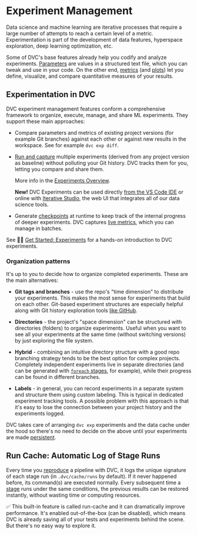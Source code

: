 # Experiment Management

Data science and machine learning are iterative processes that require a large
number of attempts to reach a certain level of a metric. Experimentation is part
of the development of data features, hyperspace exploration, deep learning
optimization, etc.

Some of DVC's base features already help you codify and analyze experiments.
[Parameters](/doc/command-reference/params) are values in a structured text
file, which you can tweak and use in your code. On the other end,
[metrics](/doc/command-reference/metrics) (and
[plots](/doc/command-reference/plots)) let you define, visualize, and compare
quantitative measures of your results.

## Experimentation in DVC

DVC experiment management features conform a comprehensive framework to
organize, execute, manage, and share ML experiments. They support these main
approaches:

- Compare parameters and metrics of existing project versions (for example Git
  branches) against each other or against new results in the workspace. See for
  example `dvc exp diff`.

- [Run and capture] multiple experiments (derived from any project version as
  baseline) without polluting your Git history. DVC tracks them for you, letting
  you compare and share them.

  <admon icon="book">

  More info in the [Experiments Overview][experiments].

  </admon>

  <admon type="tip">

  **New!** DVC Experiments can be used directly [from the VS Code IDE] or online
  with [Iterative Studio], the web UI that integrates all of our data science
  tools.

  </admon>

[from the vs code ide]: /doc/vs-code-extension
[iterative studio]: /doc/studio

- Generate [checkpoints] at runtime to keep track of the internal progress of
  deeper experiments. DVC captures [live metrics](/doc/dvclive), which you can
  manage in batches.

[run and capture]: /doc/user-guide/experiment-management/running-experiments
[experiments]: /doc/user-guide/experiment-management/experiments-overview
[checkpoints]: /doc/user-guide/experiment-management/checkpoints

<admon type="">

See 👨‍💻 [Get Started: Experiments] for a hands-on introduction to DVC
experiments.

</admon>

[get started: experiments]: /doc/start/experiment-management/experiments

### Organization patterns

It's up to you to decide how to organize completed experiments. These are the
main alternatives:

- **Git tags and branches** - use the repo's "time dimension" to distribute your
  experiments. This makes the most sense for experiments that build on each
  other. Git-based experiment structures are especially helpful along with Git
  history exploration tools
  [like GitHub](https://docs.github.com/en/github/visualizing-repository-data-with-graphs/viewing-a-repositorys-network).

- **Directories** - the project's "space dimension" can be structured with
  directories (folders) to organize experiments. Useful when you want to see all
  your experiments at the same time (without switching versions) by just
  exploring the file system.

- **Hybrid** - combining an intuitive directory structure with a good repo
  branching strategy tends to be the best option for complex projects.
  Completely independent experiments live in separate directories (and can be
  generated with [`foreach` stages], for example), while their progress can be
  found in different branches.

- **Labels** - in general, you can record experiments in a separate system and
  structure them using custom labeling. This is typical in dedicated experiment
  tracking tools. A possible problem with this approach is that it's easy to
  lose the connection between your project history and the experiments logged.

DVC takes care of arranging `dvc exp` experiments and the data
<abbr>cache</abbr> under the hood so there's no need to decide on the above
until your experiments are made [persistent].

[`foreach` stages]:
  /doc/user-guide/project-structure/dvcyaml-files#foreach-stages
[persistent]: /doc/user-guide/experiment-management/persisting-experiments

## Run Cache: Automatic Log of Stage Runs

Every time you [reproduce](/doc/command-reference/repro) a pipeline with DVC, it
logs the unique signature of each stage run (in `.dvc/cache/runs` by default).
If it never happened before, its command(s) are executed normally. Every
subsequent time a [stage](/doc/command-reference/run) runs under the same
conditions, the previous results can be restored instantly, without wasting time
or computing resources.

✅ This built-in feature is called <abbr>run-cache</abbr> and it can
dramatically improve performance. It's enabled out-of-the-box (can be disabled),
which means DVC is already saving all of your tests and experiments behind the
scene. But there's no easy way to explore it.
